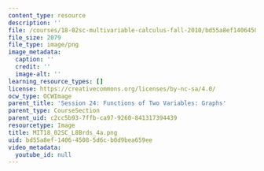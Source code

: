 ```yaml
---
content_type: resource
description: ''
file: /courses/18-02sc-multivariable-calculus-fall-2010/bd55a8ef140645085d6cb0d9bea659ee_MIT18_02SC_L8Brds_4a.png
file_size: 2079
file_type: image/png
image_metadata:
  caption: ''
  credit: ''
  image-alt: ''
learning_resource_types: []
license: https://creativecommons.org/licenses/by-nc-sa/4.0/
ocw_type: OCWImage
parent_title: 'Session 24: Functions of Two Variables: Graphs'
parent_type: CourseSection
parent_uid: c2cc5b93-7ffb-ca97-9260-841317394439
resourcetype: Image
title: MIT18_02SC_L8Brds_4a.png
uid: bd55a8ef-1406-4508-5d6c-b0d9bea659ee
video_metadata:
  youtube_id: null
---
```

